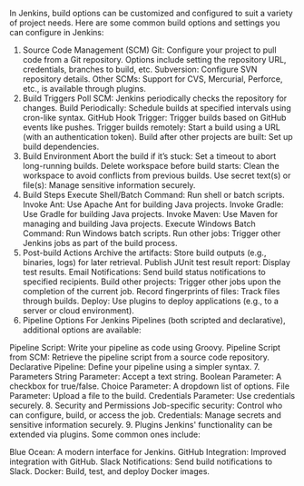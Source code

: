 In Jenkins, build options can be customized and configured to suit a variety of project needs. Here are some common build options and settings you can configure in Jenkins:

1. Source Code Management (SCM)
Git: Configure your project to pull code from a Git repository. Options include setting the repository URL, credentials, branches to build, etc.
Subversion: Configure SVN repository details.
Other SCMs: Support for CVS, Mercurial, Perforce, etc., is available through plugins.
2. Build Triggers
Poll SCM: Jenkins periodically checks the repository for changes.
Build Periodically: Schedule builds at specified intervals using cron-like syntax.
GitHub Hook Trigger: Trigger builds based on GitHub events like pushes.
Trigger builds remotely: Start a build using a URL (with an authentication token).
Build after other projects are built: Set up build dependencies.
3. Build Environment
Abort the build if it’s stuck: Set a timeout to abort long-running builds.
Delete workspace before build starts: Clean the workspace to avoid conflicts from previous builds.
Use secret text(s) or file(s): Manage sensitive information securely.
4. Build Steps
Execute Shell/Batch Command: Run shell or batch scripts.
Invoke Ant: Use Apache Ant for building Java projects.
Invoke Gradle: Use Gradle for building Java projects.
Invoke Maven: Use Maven for managing and building Java projects.
Execute Windows Batch Command: Run Windows batch scripts.
Run other jobs: Trigger other Jenkins jobs as part of the build process.
5. Post-build Actions
Archive the artifacts: Store build outputs (e.g., binaries, logs) for later retrieval.
Publish JUnit test result report: Display test results.
Email Notifications: Send build status notifications to specified recipients.
Build other projects: Trigger other jobs upon the completion of the current job.
Record fingerprints of files: Track files through builds.
Deploy: Use plugins to deploy applications (e.g., to a server or cloud environment).
6. Pipeline Options
For Jenkins Pipelines (both scripted and declarative), additional options are available:

Pipeline Script: Write your pipeline as code using Groovy.
Pipeline Script from SCM: Retrieve the pipeline script from a source code repository.
Declarative Pipeline: Define your pipeline using a simpler syntax.
7. Parameters
String Parameter: Accept a text string.
Boolean Parameter: A checkbox for true/false.
Choice Parameter: A dropdown list of options.
File Parameter: Upload a file to the build.
Credentials Parameter: Use credentials securely.
8. Security and Permissions
Job-specific security: Control who can configure, build, or access the job.
Credentials: Manage secrets and sensitive information securely.
9. Plugins
Jenkins' functionality can be extended via plugins. Some common ones include:

Blue Ocean: A modern interface for Jenkins.
GitHub Integration: Improved integration with GitHub.
Slack Notifications: Send build notifications to Slack.
Docker: Build, test, and deploy Docker images.
